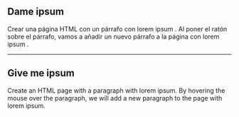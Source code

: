 ## Dame ipsum

Crear una página HTML con un párrafo con lorem ipsum . Al poner el ratón sobre el párrafo, vamos a añadir un nuevo párrafo a la página con lorem ipsum .

---

## Give me ipsum

Create an HTML page with a paragraph with lorem ipsum. By hovering the mouse over the paragraph, we will add a new paragraph to the page with lorem ipsum.
